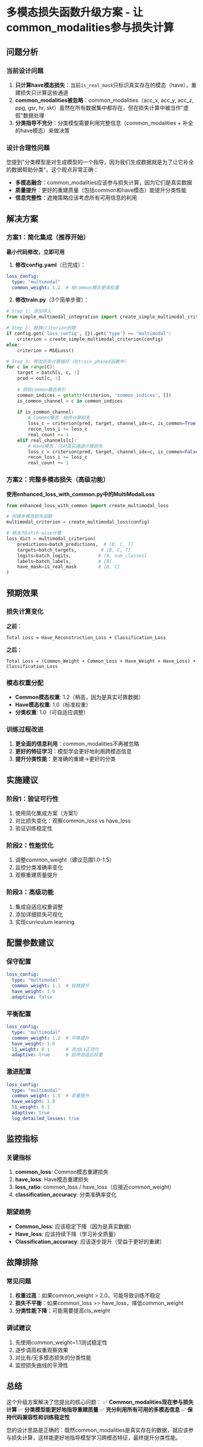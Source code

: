 # 多模态损失函数升级方案 - 让common_modalities参与损失计算

## 问题分析

### 当前设计问题
1. **只计算have模态损失**：当前`is_real_mask`只标识真实存在的模态（have），重建损失只计算这些通道
2. **common_modalities被忽略**：common_modalities（acc_x, acc_y, acc_z, ppg, gsr, hr, skt）虽然在所有数据集中都存在，但在损失计算中被当作"虚假"数据处理
3. **分类指导不充分**：分类模型需要利用完整信息（common_modalities + 补全的have模态）来做决策

### 设计合理性问题
您提到"分类模型是对生成模型的一个指导，因为我们生成数据就是为了让它补全的数据帮助分类"，这个观点非常正确：
- **多模态融合**：common_modalities应该参与损失计算，因为它们是真实数据
- **质量提升**：更好的重建质量（包括common和have模态）能提升分类性能
- **信息完整性**：遮掩策略应该考虑所有可用信息的利用

## 解决方案

### 方案1：简化集成（推荐开始）

**最小代码修改，立即可用**

1. **修改config.yaml**（已完成）：
```yaml
loss_config:
  type: "multimodal"
  common_weight: 1.2  # 给common模态更高权重
```

2. **修改train.py**（3个简单步骤）：

```python
# Step 1: 添加导入
from simple_multimodal_integration import create_simple_multimodal_criterion

# Step 2: 替换criterion创建
if config.get('loss_config', {}).get('type') == 'multimodal':
    criterion = create_simple_multimodal_criterion(config)
else:
    criterion = MSELoss()

# Step 3: 修改损失计算循环（在train_phased函数中）
for c in range(C):
    target = batch[i, c, :]
    pred = out[c, :]
    
    # 获取common模态索引
    common_indices = getattr(criterion, 'common_indices', [])
    is_common_channel = c in common_indices
    
    if is_common_channel:
        # Common模态：始终计算损失
        loss_c = criterion(pred, target, channel_idx=c, is_common=True)
        recon_loss_i += loss_c
        real_count += 1
    elif real_channels[c]:
        # Have模态：只对真实通道计算损失
        loss_c = criterion(pred, target, channel_idx=c, is_common=False)
        recon_loss_i += loss_c
        real_count += 1
```

### 方案2：完整多模态损失（高级功能）

**使用enhanced_loss_with_common.py中的MultiModalLoss**

```python
from enhanced_loss_with_common import create_multimodal_loss

# 创建多模态损失函数
multimodal_criterion = create_multimodal_loss(config)

# 修改为batch-wise计算
loss_dict = multimodal_criterion(
    predictions=batch_predictions,  # [B, C, T]
    targets=batch_targets,         # [B, C, T]
    logits=batch_logits,          # [B, num_classes]
    labels=batch_labels,          # [B]
    have_mask=is_real_mask        # [B, C]
)
```

## 预期效果

### 损失计算变化
**之前**：
```
Total Loss = Have_Reconstruction_Loss + Classification_Loss
```

**之后**：
```
Total Loss = (Common_Weight × Common_Loss + Have_Weight × Have_Loss) + Classification_Loss
```

### 模态权重分配
- **Common模态权重**: 1.2（稍高，因为是真实可靠数据）
- **Have模态权重**: 1.0（标准权重）
- **分类权重**: 1.0（可自适应调整）

### 训练过程改进
1. **更全面的信息利用**：common_modalities不再被忽略
2. **更好的特征学习**：模型学会更好地利用跨模态信息
3. **提升分类性能**：更准确的重建→更好的分类

## 实施建议

### 阶段1：验证可行性
1. 使用简化集成方案（方案1）
2. 对比损失变化：观察common_loss vs have_loss
3. 验证训练稳定性

### 阶段2：性能优化
1. 调整common_weight（建议范围1.0-1.5）
2. 监控分类准确率变化
3. 观察重建质量提升

### 阶段3：高级功能
1. 集成自适应权重调整
2. 添加详细损失可视化
3. 实现curriculum learning

## 配置参数建议

### 保守配置
```yaml
loss_config:
  type: "multimodal"
  common_weight: 1.1  # 轻微提升
  have_weight: 1.0
  adaptive: false
```

### 平衡配置
```yaml
loss_config:
  type: "multimodal"
  common_weight: 1.2  # 中等提升
  have_weight: 1.0
  l1_weight: 0.1      # 添加L1正则化
  adaptive: true      # 启用自适应权重
```

### 激进配置
```yaml
loss_config:
  type: "multimodal"
  common_weight: 1.5  # 显著提升
  have_weight: 1.0
  l1_weight: 0.1
  adaptive: true
  log_detailed_losses: true
```

## 监控指标

### 关键指标
1. **common_loss**: Common模态重建损失
2. **have_loss**: Have模态重建损失
3. **loss_ratio**: common_loss / have_loss（应接近common_weight）
4. **classification_accuracy**: 分类准确率变化

### 期望趋势
- **Common_loss**: 应该稳定下降（因为是真实数据）
- **Have_loss**: 应该持续下降（学习补全质量）
- **Classification_accuracy**: 应该逐步提升（受益于更好的重建）

## 故障排除

### 常见问题
1. **权重过高**：如果common_weight > 2.0，可能导致训练不稳定
2. **损失不平衡**：如果common_loss >> have_loss，降低common_weight
3. **分类性能下降**：可能需要提高cls_weight

### 调试建议
1. 先使用common_weight=1.1测试稳定性
2. 逐步调高权重观察效果
3. 对比有/无多模态损失的分类性能
4. 监控损失曲线的平滑性

## 总结

这个升级方案解决了您提出的核心问题：
✅ **Common_modalities现在参与损失计算**
✅ **分类模型能更好地指导重建质量**
✅ **充分利用所有可用的多模态信息**
✅ **保持代码兼容性和训练稳定性**

您的设计思路是正确的：既然common_modalities是真实存在的数据，就应该参与损失计算，这样能更好地指导模型学习跨模态特征，最终提升分类性能。
